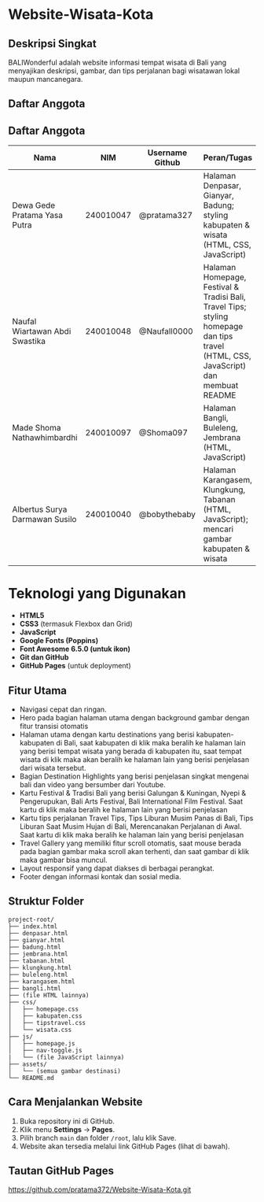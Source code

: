 # Website-Wisata-Kota

## Deskripsi Singkat
BALIWonderful adalah website informasi tempat wisata di Bali yang menyajikan deskripsi, gambar, dan tips perjalanan bagi wisatawan lokal maupun mancanegara.

## Daftar Anggota
## Daftar Anggota

| Nama                              | NIM        | Username Github     | Peran/Tugas                                                                                 |
|-----------------------------------|------------|----------------------|---------------------------------------------------------------------------------------------|
| Dewa Gede Pratama Yasa Putra     | 240010047  | @pratama327          | Halaman Denpasar, Gianyar, Badung; styling kabupaten & wisata (HTML, CSS, JavaScript)       |
| Naufal Wiartawan Abdi Swastika   | 240010048  | @Naufall0000         | Halaman Homepage, Festival & Tradisi Bali, Travel Tips; styling homepage dan tips travel (HTML, CSS, JavaScript) dan membuat README |
| Made Shoma Nathawhimbardhi       | 240010097  | @Shoma097            | Halaman Bangli, Buleleng, Jembrana (HTML, JavaScript)                                     |
| Albertus Surya Darmawan Susilo   | 240010040  | @bobythebaby         | Halaman Karangasem, Klungkung, Tabanan (HTML, JavaScript); mencari gambar kabupaten & wisata  |


# Teknologi yang Digunakan
- **HTML5**
- **CSS3** (termasuk Flexbox dan Grid)
- **JavaScript**
- **Google Fonts (Poppins)**
- **Font Awesome 6.5.0 (untuk ikon)**
- **Git dan GitHub**
- **GitHub Pages** (untuk deployment)

## Fitur Utama
- Navigasi cepat dan ringan.
- Hero pada bagian halaman utama dengan background gambar dengan fitur transisi otomatis
- Halaman utama dengan kartu destinations yang berisi kabupaten-kabupaten di Bali, saat kabupaten di klik maka beralih ke halaman lain yang berisi tempat wisata yang berada di kabupaten itu, saat tempat wisata di klik maka akan beralih ke halaman lain yang berisi penjelasan dari wisata tersebut.
- Bagian Destination Highlights yang berisi penjelasan singkat mengenai bali dan video yang bersumber dari Youtube.
- Kartu Festival & Tradisi Bali yang berisi Galungan & Kuningan, Nyepi & Pengerupukan, Bali Arts Festival, Bali International Film Festival. Saat kartu di klik maka beralih ke halaman lain yang berisi penjelasan
- Kartu tips perjalanan Travel Tips, Tips Liburan Musim Panas di Bali, Tips Liburan Saat Musim Hujan   di Bali, Merencanakan Perjalanan di Awal. Saat kartu di klik maka beralih ke halaman lain yang berisi penjelasan
- Travel Gallery yang memiliki fitur scroll otomatis, saat mouse berada pada bagian gambar maka scroll akan terhenti, dan saat gambar di klik maka gambar bisa muncul.
- Layout responsif yang dapat diakses di berbagai perangkat.
- Footer dengan informasi kontak dan sosial media.

## Struktur Folder

```plaintext
project-root/
├── index.html
├── denpasar.html
├── gianyar.html
├── badung.html
├── jembrana.html
├── tabanan.html
├── klungkung.html
├── buleleng.html
├── karangasem.html
├── bangli.html
├── (file HTML lainnya)
├── css/
│   ├── homepage.css
│   ├── kabupaten.css
│   ├── tipstravel.css
│   └── wisata.css
├── js/
│   ├── homepage.js
│   ├── nav-toggle.js
|   └── (file JavaScript lainnya)
├── assets/
│   └── (semua gambar destinasi)
└── README.md
```

## Cara Menjalankan Website
1. Buka repository ini di GitHub.
2. Klik menu **Settings** → **Pages**.
3. Pilih branch `main` dan folder `/root`, lalu klik Save.
4. Website akan tersedia melalui link GitHub Pages (lihat di bawah).

## Tautan GitHub Pages
https://github.com/pratama372/Website-Wisata-Kota.git
